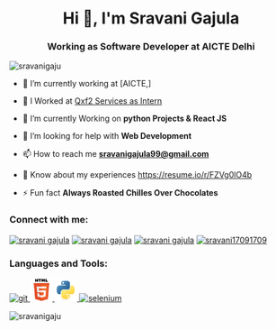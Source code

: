 



<h1 align="center">Hi 👋, I'm Sravani Gajula</h1>
<h3 align="center">Working as Software Developer at AICTE Delhi</h3>

<p align="left"> <img src="https://komarev.com/ghpvc/?username=sravanigaju&label=Profile%20views&color=0e75b6&style=flat" alt="sravanigaju" /> </p>

- 🔭 I’m currently working at [AICTE,]
- 🔭 I Worked at [Qxf2 Services as Intern](https://qxf2.com/)
- 🌱 I’m currently Working on **python Projects & React JS**

- 🤝 I’m looking for help with **Web Development**

- 📫 How to reach me **sravanigajula99@gmail.com**

- 📄 Know about my experiences https://resume.io/r/FZVg0lO4b

- ⚡ Fun fact **Always Roasted Chilles Over Chocolates**

<h3 align="left">Connect with me:</h3>
<p align="left">
<a href="https://twitter.com/sravani gajula" target="blank"><img align="center" src="https://raw.githubusercontent.com/rahuldkjain/github-profile-readme-generator/master/src/images/icons/Social/twitter.svg" alt="sravani gajula" height="30" width="40" /></a>
<a href="https://linkedin.com/in/sravani gajula" target="blank"><img align="center" src="https://raw.githubusercontent.com/rahuldkjain/github-profile-readme-generator/master/src/images/icons/Social/linked-in-alt.svg" alt="sravani gajula" height="30" width="40" /></a>
<a href="https://fb.com/sravani gajula" target="blank"><img align="center" src="https://raw.githubusercontent.com/rahuldkjain/github-profile-readme-generator/master/src/images/icons/Social/facebook.svg" alt="sravani gajula" height="30" width="40" /></a>
<a href="https://instagram.com/sravani17091709" target="blank"><img align="center" src="https://raw.githubusercontent.com/rahuldkjain/github-profile-readme-generator/master/src/images/icons/Social/instagram.svg" alt="sravani17091709" height="30" width="40" /></a>
</p>

<h3 align="left">Languages and Tools:</h3>
<p align="left"> <a href="https://git-scm.com/" target="_blank" rel="noreferrer"> <img src="https://www.vectorlogo.zone/logos/git-scm/git-scm-icon.svg" alt="git" width="40" height="40"/> </a> <a href="https://www.w3.org/html/" target="_blank" rel="noreferrer"> <img src="https://raw.githubusercontent.com/devicons/devicon/master/icons/html5/html5-original-wordmark.svg" alt="html5" width="40" height="40"/> </a> <a href="https://www.python.org" target="_blank" rel="noreferrer"> <img src="https://raw.githubusercontent.com/devicons/devicon/master/icons/python/python-original.svg" alt="python" width="40" height="40"/> </a> <a href="https://www.selenium.dev" target="_blank" rel="noreferrer"> <img src="https://raw.githubusercontent.com/detain/svg-logos/780f25886640cef088af994181646db2f6b1a3f8/svg/selenium-logo.svg" alt="selenium" width="40" height="40"/> </a> </p>

<p><img align="center" src="https://github-readme-streak-stats.herokuapp.com/?user=sravanigaju&" alt="sravanigaju" /></p>
